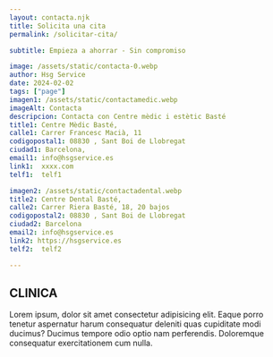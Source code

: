 ```yaml
---
layout: contacta.njk
title: Solicita una cita
permalink: /solicitar-cita/

subtitle: Empieza a ahorrar - Sin compromiso

image: /assets/static/contacta-0.webp
author: Hsg Service 
date: 2024-02-02
tags: ["page"]
imagen1: /assets/static/contactamedic.webp
imageAlt: Contacta
descripcion: Contacta con Centre mèdic i estètic Basté
title1: Centre Mèdic Basté,
calle1: Carrer Francesc Macià, 11
codigopostal1: 08830 , Sant Boi de Llobregat
ciudad1: Barcelona,
email1: info@hsgservice.es
link1:  xxxx.com
telf1:  telf1

imagen2: /assets/static/contactadental.webp
title2: Centre Dental Basté,
calle2: Carrer Riera Basté, 18, 20 bajos
codigopostal2: 08830 , Sant Boi de Llobregat 
ciudad2: Barcelona
email2: info@hsgservice.es 
link2: https://hsgservice.es   
telf2:  telf2

---
```

## CLINICA
Lorem ipsum, dolor sit amet consectetur adipisicing elit. Eaque porro tenetur aspernatur harum consequatur deleniti quas cupiditate modi ducimus? Ducimus tempore odio optio nam perferendis. Doloremque consequatur exercitationem cum nulla.   
